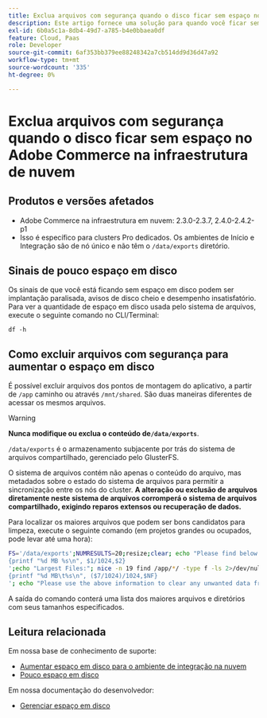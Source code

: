 ```yaml
---
title: Exclua arquivos com segurança quando o disco ficar sem espaço no Adobe Commerce na infraestrutura de nuvem
description: Este artigo fornece uma solução para quando você ficar sem espaço em disco e precisar remover arquivos com segurança. Antes de considerar essa ação, revise [Gerenciar espaço em disco](https://devdocs.magento.com/cloud/project/manage-disk-space.html#no-space-left) em nossa documentação do desenvolvedor. Se as etapas nesse artigo não forem apropriadas para você ou não resolverem o problema, analise as etapas neste artigo.
exl-id: 6b0a5c1a-8db4-49d7-a785-b4e0bbaea0df
feature: Cloud, Paas
role: Developer
source-git-commit: 6af353bb379ee88248342a7cb514dd9d36d47a92
workflow-type: tm+mt
source-wordcount: '335'
ht-degree: 0%

---
```


# Exclua arquivos com segurança quando o disco ficar sem espaço no Adobe Commerce na infraestrutura de nuvem

## Produtos e versões afetados

* Adobe Commerce na infraestrutura em nuvem: 2.3.0-2.3.7, 2.4.0-2.4.2-p1
* Isso é específico para clusters Pro dedicados. Os ambientes de Início e Integração são de nó único e não têm o `/data/exports` diretório.

## Sinais de pouco espaço em disco

Os sinais de que você está ficando sem espaço em disco podem ser implantação paralisada, avisos de disco cheio e desempenho insatisfatório.
Para ver a quantidade de espaço em disco usada pelo sistema de arquivos, execute o seguinte comando no CLI/Terminal:

`df -h`


## Como excluir arquivos com segurança para aumentar o espaço em disco

É possível excluir arquivos dos pontos de montagem do aplicativo, a partir de `/app` caminho ou através `/mnt/shared`. São duas maneiras diferentes de acessar os mesmos arquivos.

>[!WARNING]
>
>**Nunca modifique ou exclua o conteúdo de`/data/exports`**.
>
>`/data/exports` é o armazenamento subjacente por trás do sistema de arquivos compartilhado, gerenciado pelo GlusterFS.
>
>O sistema de arquivos contém não apenas o conteúdo do arquivo, mas metadados sobre o estado do sistema de arquivos para permitir a sincronização entre os nós do cluster. **A alteração ou exclusão de arquivos diretamente neste sistema de arquivos corromperá o sistema de arquivos compartilhado, exigindo reparos extensos ou recuperação de dados.**

Para localizar os maiores arquivos que podem ser bons candidatos para limpeza, execute o seguinte comando (em projetos grandes ou ocupados, pode levar até uma hora):

```bash
FS='/data/exports';NUMRESULTS=20;resize;clear; echo "Please find below the Largest Directories and Files:";date;df -h $FS; echo "Largest Directories:";nice -n 19 find /app/*/ -type d -ls 2>/dev/null| sort -rnk1| head -n $NUMRESULTS| awk '
{printf "%d MB %s\n", $1/1024,$2}
';echo "Largest Files:"; nice -n 19 find /app/*/ -type f -ls 2>/dev/null| sort -rnk7| head -n $NUMRESULTS|awk '
{printf "%d MB\t%s\n", ($7/1024)/1024,$NF}
'; echo "Please use the above information to clear any unwanted data from the server, it is important this is done as soon as possible to ensure your server stays functional.";
```

A saída do comando conterá uma lista dos maiores arquivos e diretórios com seus tamanhos especificados.

## Leitura relacionada

Em nossa base de conhecimento de suporte:

* [Aumentar espaço em disco para o ambiente de integração na nuvem](/help/how-to/general/increase-disk-space-for-integration-environment-on-cloud.md)
* [Pouco espaço em disco](/help/troubleshooting/miscellaneous/low-disk-space.md)

Em nossa documentação do desenvolvedor:

* [Gerenciar espaço em disco](https://devdocs.magento.com/cloud/project/manage-disk-space.html)
